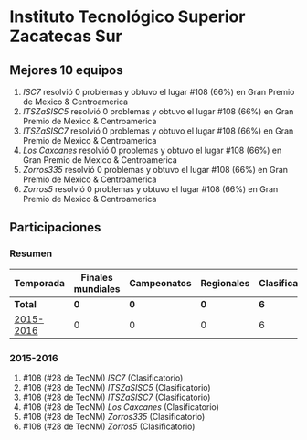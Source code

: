 # Instituto Tecnológico Superior Zacatecas Sur

## Mejores 10 equipos

1. _ISC7_ resolvió 0 problemas y obtuvo el lugar #108 (66%) en Gran Premio de Mexico & Centroamerica
1. _ITSZaSISC5_ resolvió 0 problemas y obtuvo el lugar #108 (66%) en Gran Premio de Mexico & Centroamerica
1. _ITSZaSISC7_ resolvió 0 problemas y obtuvo el lugar #108 (66%) en Gran Premio de Mexico & Centroamerica
1. _Los Caxcanes_ resolvió 0 problemas y obtuvo el lugar #108 (66%) en Gran Premio de Mexico & Centroamerica
1. _Zorros335_ resolvió 0 problemas y obtuvo el lugar #108 (66%) en Gran Premio de Mexico & Centroamerica
1. _Zorros5_ resolvió 0 problemas y obtuvo el lugar #108 (66%) en Gran Premio de Mexico & Centroamerica

## Participaciones

### Resumen

| Temporada | Finales mundiales | Campeonatos | Regionales | Clasificatorios | Equipos |
| --- | --- | --- | --- | --- | --- |
| **Total** | **0** | **0** | **0** | **6** | **6** |
| [2015-2016](#2015-2016) | 0 | 0 | 0 | 6 | 6 |

### 2015-2016

1. #108 (#28 de TecNM) _ISC7_ (Clasificatorio)
1. #108 (#28 de TecNM) _ITSZaSISC5_ (Clasificatorio)
1. #108 (#28 de TecNM) _ITSZaSISC7_ (Clasificatorio)
1. #108 (#28 de TecNM) _Los Caxcanes_ (Clasificatorio)
1. #108 (#28 de TecNM) _Zorros335_ (Clasificatorio)
1. #108 (#28 de TecNM) _Zorros5_ (Clasificatorio)



